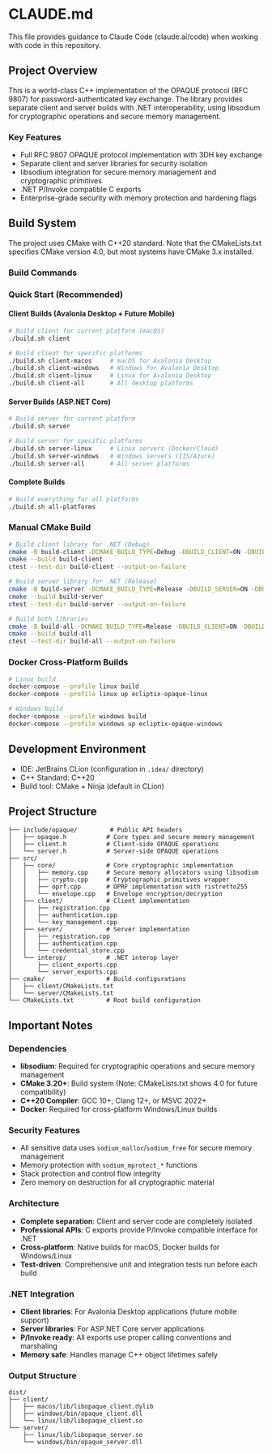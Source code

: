 # CLAUDE.md

This file provides guidance to Claude Code (claude.ai/code) when working with code in this repository.

## Project Overview

This is a world-class C++ implementation of the OPAQUE protocol (RFC 9807) for password-authenticated key exchange. The library provides separate client and server builds with .NET interoperability, using libsodium for cryptographic operations and secure memory management.

### Key Features
- Full RFC 9807 OPAQUE protocol implementation with 3DH key exchange
- Separate client and server libraries for security isolation
- libsodium integration for secure memory management and cryptographic primitives
- .NET P/Invoke compatible C exports
- Enterprise-grade security with memory protection and hardening flags

## Build System

The project uses CMake with C++20 standard. Note that the CMakeLists.txt specifies CMake version 4.0, but most systems have CMake 3.x installed.

### Build Commands

### Quick Start (Recommended)

#### Client Builds (Avalonia Desktop + Future Mobile)
```bash
# Build client for current platform (macOS)
./build.sh client

# Build client for specific platforms
./build.sh client-macos     # macOS for Avalonia Desktop
./build.sh client-windows   # Windows for Avalonia Desktop
./build.sh client-linux     # Linux for Avalonia Desktop
./build.sh client-all       # All desktop platforms
```

#### Server Builds (ASP.NET Core)
```bash
# Build server for current platform
./build.sh server

# Build server for specific platforms
./build.sh server-linux     # Linux servers (Docker/Cloud)
./build.sh server-windows   # Windows servers (IIS/Azure)
./build.sh server-all       # All server platforms
```

#### Complete Builds
```bash
# Build everything for all platforms
./build.sh all-platforms
```

### Manual CMake Build
```bash
# Build client library for .NET (Debug)
cmake -B build-client -DCMAKE_BUILD_TYPE=Debug -DBUILD_CLIENT=ON -DBUILD_DOTNET_INTEROP=ON -DBUILD_TESTS=ON
cmake --build build-client
ctest --test-dir build-client --output-on-failure

# Build server library for .NET (Release)
cmake -B build-server -DCMAKE_BUILD_TYPE=Release -DBUILD_SERVER=ON -DBUILD_DOTNET_INTEROP=ON -DBUILD_TESTS=ON
cmake --build build-server
ctest --test-dir build-server --output-on-failure

# Build both libraries
cmake -B build-all -DCMAKE_BUILD_TYPE=Release -DBUILD_CLIENT=ON -DBUILD_SERVER=ON -DBUILD_DOTNET_INTEROP=ON -DBUILD_TESTS=ON
cmake --build build-all
ctest --test-dir build-all --output-on-failure
```

### Docker Cross-Platform Builds
```bash
# Linux build
docker-compose --profile linux build
docker-compose --profile linux up ecliptix-opaque-linux

# Windows build
docker-compose --profile windows build
docker-compose --profile windows up ecliptix-opaque-windows
```

## Development Environment

- IDE: JetBrains CLion (configuration in `.idea/` directory)
- C++ Standard: C++20
- Build tool: CMake + Ninja (default in CLion)

## Project Structure

```
├── include/opaque/         # Public API headers
│   ├── opaque.h           # Core types and secure memory management
│   ├── client.h           # Client-side OPAQUE operations
│   └── server.h           # Server-side OPAQUE operations
├── src/
│   ├── core/              # Core cryptographic implementation
│   │   ├── memory.cpp     # Secure memory allocators using libsodium
│   │   ├── crypto.cpp     # Cryptographic primitives wrapper
│   │   ├── oprf.cpp       # OPRF implementation with ristretto255
│   │   └── envelope.cpp   # Envelope encryption/decryption
│   ├── client/            # Client implementation
│   │   ├── registration.cpp
│   │   ├── authentication.cpp
│   │   └── key_management.cpp
│   ├── server/            # Server implementation
│   │   ├── registration.cpp
│   │   ├── authentication.cpp
│   │   └── credential_store.cpp
│   └── interop/           # .NET interop layer
│       ├── client_exports.cpp
│       └── server_exports.cpp
├── cmake/                 # Build configurations
│   ├── client/CMakeLists.txt
│   └── server/CMakeLists.txt
└── CMakeLists.txt         # Root build configuration
```

## Important Notes

### Dependencies
- **libsodium**: Required for cryptographic operations and secure memory management
- **CMake 3.20+**: Build system (Note: CMakeLists.txt shows 4.0 for future compatibility)
- **C++20 Compiler**: GCC 10+, Clang 12+, or MSVC 2022+
- **Docker**: Required for cross-platform Windows/Linux builds

### Security Features
- All sensitive data uses `sodium_malloc`/`sodium_free` for secure memory management
- Memory protection with `sodium_mprotect_*` functions
- Stack protection and control flow integrity
- Zero memory on destruction for all cryptographic material

### Architecture
- **Complete separation**: Client and server code are completely isolated
- **Professional APIs**: C exports provide P/Invoke compatible interface for .NET
- **Cross-platform**: Native builds for macOS, Docker builds for Windows/Linux
- **Test-driven**: Comprehensive unit and integration tests run before each build

### .NET Integration
- **Client libraries**: For Avalonia Desktop applications (future mobile support)
- **Server libraries**: For ASP.NET Core server applications
- **P/Invoke ready**: All exports use proper calling conventions and marshaling
- **Memory safe**: Handles manage C++ object lifetimes safely

### Output Structure
```
dist/
├── client/
│   ├── macos/lib/libopaque_client.dylib
│   ├── windows/bin/opaque_client.dll
│   └── linux/lib/libopaque_client.so
└── server/
    ├── linux/lib/libopaque_server.so
    └── windows/bin/opaque_server.dll
```